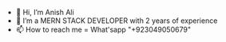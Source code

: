 - 👋 Hi, I’m Anish Ali
- 👀 I’m a MERN STACK DEVELOPER with 2 years of experience 
- 📫 How to reach me = What'sapp "+923049050679"
